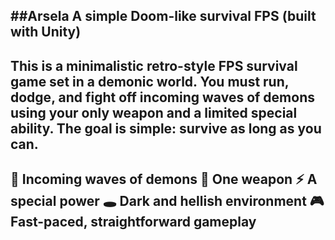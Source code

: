 ##Arsela
A simple Doom-like survival FPS (built with Unity)
---
This is a minimalistic retro-style FPS survival game set in a demonic world. You must run, dodge, and fight off incoming waves of demons using your only weapon and a limited special ability. The goal is simple: survive as long as you can.
---
👿 Incoming waves of demons
🔫 One weapon
⚡ A special power
🕳️ Dark and hellish environment
🎮 Fast-paced, straightforward gameplay
---
